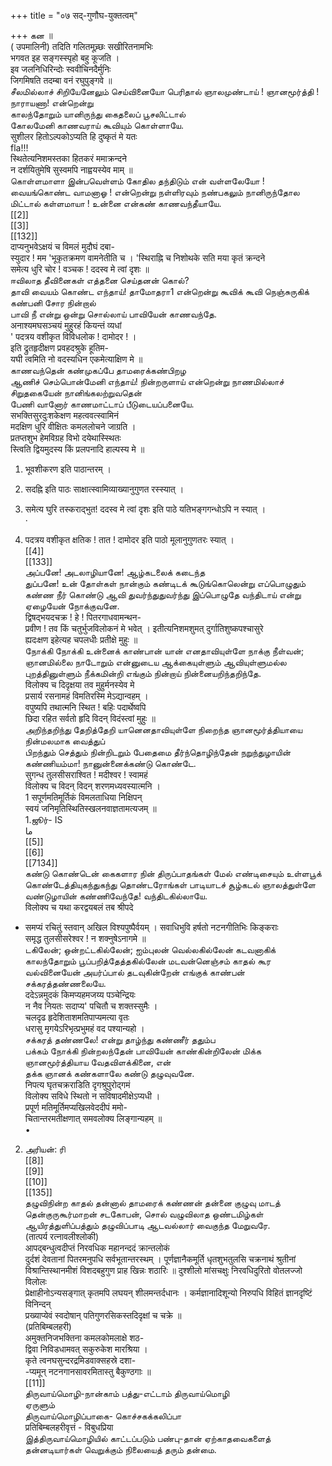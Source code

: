 +++
title = "०७ सद्-गुणौघ-युक्तत्वम्"

+++
கன ॥   
( उपमालिनी) तदिति गलितमूच्र्छः सखीरितनामभिः   
भगवत इह सङ्गस्स्पृहो बहु कूजति ।   
इव जलनिधिरिन्दोः स्ववीचिनदैर्मुनिः   
जिगमिषति तदम्बा वनं रघुपुङ्गवे ॥   
சீலமில்லாச் சிறியேனேலும் செய்வினையோ பெரிதால் ஞாலமுண்டாய் ! ஞானமூர்த்தி ! நாராயணா! என்றென்று   
காலந்தோறும் யானிருந்து கைதலைப் பூசலிட்டால்   
கோலமேனி காணவராய் கூவியும் கொள்ளாயே.   
सुशीलर हितोऽल्पकोऽप्यति हि दुष्कृतं मे यतः   
fla!!!   
स्थितेत्यनिशमस्तका हितकरं ममाक्रन्दने   
न दर्शयितुमेषि सुस्वमपि नाह्वयस्येव माम् ॥   
கொள்ளமாளா இன்பவெள்ளம் கோதில தந்திடும் என் வள்ளலேயோ ! வையங்கொண்ட வாமனாஓ ! என்றென்று நள்ளிரவும் நண்பகலும் நானிருந்தோல மிட்டால் கள்ளமாயா ! உன்னை என்கண் காணவந்தீயாயே.   
[[2]]  
[[3]]  
[[132]]  
दाप्यनुभवेऽक्षयं च विमलं मुदौघं दबा-   
स्युदार ! मम 'भूकृतक्रमण वामनेतीति च । 'स्थिराह्नि च निशोथके सति मया कृतं क्रन्दने   
समेत्य धुरि चोर ! वञ्चक ! ददस्व मे त्वां दृशः ॥   
ஈவிலாத தீவினைகள் எத்தனை செய்தனன் கொல்?   
தாவி வையம் கொண்ட எந்தாய்! தாமோதரா1 என்றென்று கூவிக் கூவி நெஞ்சுருகிக் கண்பனி சோர நின்றால்   
பாவி நீ என்று ஒன்று சொல்லாய் பாவியேன் காணவந்தே.   
अनाश्यमघसञ्चयं मुहुरहं कियन्तं व्यधां   
' पदत्रय वशीकृत विविधलोक ! दामोदर ! ।   
इति द्रुतहृदीक्षण प्रवहदश्रुके हूतिम-   
यघी त्वमिति नो वदस्यधिन एकमेत्याक्षिण मे ॥   
காணவந்தென் கண்முகப்பே தாமரைக்கண்பிறழ   
ஆணிச் செம்பொன்மேனி எந்தாய்! நின்றருளாய் என்றென்று நாணமில்லாச் சிறுதகையேன் நானிங்கலற்றுவதென்   
பேணி வானோர் காணமாட்டாப் பீடுடையப்பனையே.   
सभक्तिसुरदुःशकेक्षण महत्ववत्स्वामिनं   
मदक्षिण धुरि वीक्षितः कमललोचने जाग्रति ।   
प्रतप्तशुभ हेमविग्रह विभो दयेथास्स्थितः   
स्त्विति द्वियमुदस्य किं प्रलपनादि हाल्पस्य मे ॥   
1. भूवशीकरण इति पाठान्तरम् ।   

2. सदह्नि इति पाठः साक्षात्स्वामिव्याख्यानुगुणत रस्स्यात् ।   
3. समेत्य घुरि तस्कराद्भुत! ददस्व मे त्वां दृशः इति पाठे यतिभङ्गगन्धोऽपि न स्यात् ।   
·   
4. पदत्रय वशीकृत क्षतिक ! तात ! दामोदर इति पाठो मूलानुगुणतरः स्यात् ।   
[[4]]  
[[133]]  
அப்பனே! அடலாழியானே! ஆழ்கடலைக் கடைந்த   
துப்பனே! உன் தோள்கள் நான்கும் கண்டிடக் கூடுங்கொலென்று எப்பொழுதும் கண்ண நீர் கொண்டு ஆவி துவர்ந்துதுவர்ந்து இப்பொழுதே வந்திடாய் என்று ஏழையேன் நோக்குவனே.   
द्विषद्भयदचक्र ! हे ! पितरगाधवामन्थन-   
प्रवीण ! तव किं चतुर्भुजविलोकनं मे भवेत् । इतीत्यनिशमशुमत् दुर्गातिशुष्कपश्चासुरे   
ह्यदःक्षण इहेत्यह चपलधीः प्रतीक्षे मुहुः ॥   
நோக்கி நோக்கி உன்னைக் காண்பான் யான் எனதாவியுள்ளே நாக்கு நீள்வன்; ஞானமில்லை நாடோறும் என்னுடைய ஆக்கையுள்ளும் ஆவியுள்ளுமல்ல புறத்தினுள்ளும் நீக்கமின்றி எங்கும் நின்றாய் நின்னையறிந்தறிந்தே.   
विलोक्य च दिदृक्षया तव मुहुर्मनस्येव मे   
प्रसार्य रसनामहं विमतिरस्मि मेऽद्यान्वहम् ।   
वपुष्यपि तथात्मनि स्थित ! बहिः पदार्थेष्वपि   
छिदा रहित सर्वतो हृदि विदन् विदंस्त्वां मुहुः ॥   
அறிந்தறிந்து தேறித்தேறி யானெனதாவியுள்ளே நிறைந்த ஞானமூர்த்தியாயை நின்மலமாக வைத்துப்   
பிறந்தும் செத்தும் நின்றிடறும் பேதைமை தீர்ந்தொழிந்தேன் நறுந்துழாயின் கண்ணியம்மா! நானுன்னைக்கண்டு கொண்டே.   
सुगन्ध तुलसीसराश्वित ! मदीश्वर ! स्वामहं   
विलोक्य च विदन् विदन् शरणमध्यवस्यात्मनि ।   
1 सपूर्णमतिमूर्तिकं विमलताधिया निक्षिपन्   
स्वयं जनिमृतिस्थितिस्खलनवाज्ञतामत्यजम् ॥   
1.ஜூர்- IS   
ما   
[[5]]  
[[6]]  
[[7134]]  
கண்டு கொண்டென் கைகளார நின் திருப்பாதங்கள் மேல் எண்டிசையும் உள்ளபூக் கொண்டேத்தியுகந்துகந்து தொண்டரோங்கள் பாடியாடச் சூழ்கடல் ஞாலத்துள்ளே வண்டுழாயின் கண்ணிவேந்தே! வந்திடகில்லாயே.   
विलोक्य च यथा करद्वयबलं तब श्रीपदे   
* समप्यं रचितुं स्तवान् अखिल विश्यपुष्पैर्वयम् । सवाधिभुवि हर्षतो नटनगीतिभिः किङ्कराः   
समृद्ध तुलसीसरेश्वर ! न शक्नुषेऽनागमे ॥   
டகிலேன்; ஒன்றட்டகில்லேன்; ஐம்புலன் வெல்லகில்லேன் கடவனாகிக் காலந்தோறும் பூப்பறித்தேத்தகில்லேன் மடவன்னெஞ்சம் காதல் கூர வல்வினையேன் அயர்ப்பால் தடவுகின்றேன் எங்குக் காண்பன் சக்கரத்தண்ணலையே.   
ददेऽन्नमुदकं किमप्यहमजय्य पञ्चेन्द्रियः   
न नैव नियतः सदाप्य' पचितौ च शक्तस्सुमैः ।   
चलदृढ हृदेशिताशमतिपाप्यमत्या वृतः   
धरासु मृगयेऽरिभृत्प्रभुमहं वद पश्यान्यहो ।   
சக்கரத் தண்ணலே! என்று தாழ்ந்து கண்ணீர் ததும்ப   
பக்கம் நோக்கி நின்றலந்தேன் பாவியேன் காண்கின்றிலேன் மிக்க ஞானமூர்த்தியாய வேதவிளக்கினை, என்   
தக்க ஞானக் கண்களாலே கண்டு தழுவுவனே.   
निपत्य घृतचक्रराडिति दृगश्रुपुरोद्गमं   
विलोक्य सविधे स्थितो न सविषादमीक्षेऽप्यधी ।   
प्रपूर्ण मतिमूर्तिमप्यखिलवेददीपं ममो-   
चितान्तरमतीक्षणात् समवलोक्य लिङ्गान्यहम् ॥   
•   
2. அரியன்: ரி   
[[8]]  
[[9]]  
[[10]]  
[[135]]  
தழுவிநின்ற காதல் தன்னால் தாமரைக் கண்ணன் தன்னை குழுவு மாடத் தென்குருகூர்மாறன் சடகோபன், சொல் வழுவிலாத ஒண்டமிழ்கள் ஆயிரத்துளிப்பத்தும் தழுவிப்பாடி ஆடவல்லார் வைகுந்த மேறுவரே.   
(तात्पर्य रत्नावलीश्लोकी)   
आपद्बन्धुत्वदीप्तं निरवधिक महानन्ददं क्रान्तलोकं   
दुर्दशं देवतानां पितरमनुपधि सर्वभूतान्तरस्थम् । पूर्णज्ञानैकमूर्ति धृतशुभतुलसि चक्रनाथं श्रुतीनां   
विश्रान्तिस्थानमीशं विशदबहुगुण प्राह खिन्नः शठारिः ॥ दुश्शीलो मांसचक्षुः निरवधिदुरितो वोतलज्जो विलोलः   
प्रेक्षाहीनोऽन्यसङ्गात् कृतमपि लघयन् शीलमन्तर्दधानः । कर्मज्ञानादिशून्यो निरुपधि विहितं ज्ञानदृष्टिं विनिन्दन्   
प्रख्याप्येवं स्वदोषान् पतिगुणरसिकस्तदिदृक्षां च चक्रे ॥   
(प्रतिबिम्बलहरी)   
अमुक्तनिजभक्तिना कमलकोमलाक्षे शठ-   
द्विवा निविडधामवत् सकुरुकेश मारश्रिया ।   
कृते त्वनघसुन्दरद्रमिडवाक्सहस्रे दशा-   
-प्यमून् नटनगानसावरमितास्तु बैकुण्ठगाः ॥   
[[11]]  
திருவாய்மொழி-நான்காம் பத்து-எட்டாம் திருவாய்மொழி   
ஏருளும்   
திருவாய்மொழிப்பாகை- கொச்சகக்கலிப்பா   
प्रतिबिम्बलहरीवृत्तं - विबुधप्रिया   
இத்திருவாய்மொழியில் காட்டப்படும் பண்பு-தான் ஏற்காதவைகளைத் தன்னடியார்கள் வெறுக்கும் நிலையைத் தரும் தன்மை.   

